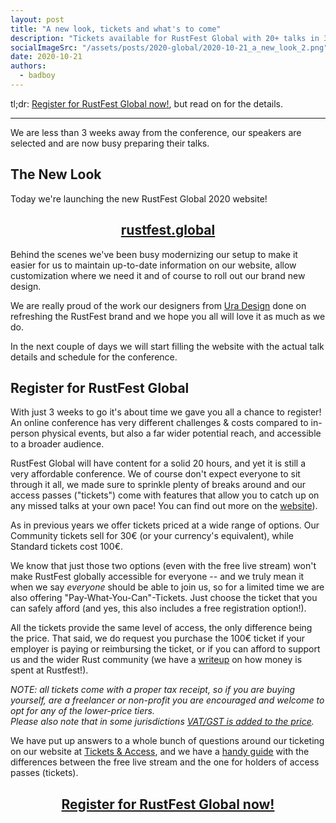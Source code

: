 ```yaml
---
layout: post
title: "A new look, tickets and what's to come"
description: "Tickets available for RustFest Global with 20+ talks in 3 timezones"
socialImageSrc: "/assets/posts/2020-global/2020-10-21_a_new_look_2.png"
date: 2020-10-21
authors:
  - badboy
---
```



tl;dr: [Register for RustFest Global now!](https://rustfest.global/information/tickets), but read on for the details.

---

We are less than 3 weeks away from the conference, our speakers are selected and are now busy preparing their talks.

## The New Look

Today we're launching the new RustFest Global 2020 website!

<center>
<h2><a href="https://rustfest.global" class="post-link">rustfest.global</a></h2>
</center>

Behind the scenes we've been busy modernizing our setup to make it easier for us to maintain up-to-date information on our website, allow customization where we need it and of course to roll out our brand new design.

We are really proud of the work our designers from [Ura Design] done on refreshing the RustFest brand and we hope you all will love it as much as we do.

In the next couple of days we will start filling the website with the actual talk details and schedule for the conference.

[Ura Design]: https://ura.design/

## Register for RustFest Global

With just 3 weeks to go it's about time we gave you all a chance to register!
An online conference has very different challenges & costs compared to in-person physical events, but also a far wider potential reach, and accessible to a broader audience.

RustFest Global will have content for a solid 20 hours, and yet it is still a very affordable conference. We of course don't expect everyone to sit through it all, we made sure to sprinkle plenty of breaks around and our access passes ("tickets") come with features that allow you to catch up on any missed talks at your own pace! You can find out more on the [website](https://rustfest.global/information/how-to-watch/#replays)).

As in previous years we offer tickets priced at a wide range of options.
Our Community tickets sell for 30€ (or your currency's equivalent), while Standard tickets cost 100€.

We know that just those two options (even with the free live stream) won't make RustFest globally accessible for everyone -- and we truly mean it when we say *everyone* should be able to join us, so for a limited time we are also offering "Pay-What-You-Can"-Tickets. Just choose the ticket that you can safely afford (and yes, this also includes a free registration option!).

All the tickets provide the same level of access, the only difference being the price. That said, we do request you purchase the 100€ ticket if your employer is paying or reimbursing the ticket, or if you can afford to support us and the wider Rust community (we have a [writeup](https://rustfest.global/information/the-numbers/) on how money is spent at Rustfest!).

*NOTE: all tickets come with a proper tax receipt, so if you are buying yourself, are a freelancer or non-profit you are encouraged and welcome to opt for any of the lower-price tiers.*  
*Please also note that in some jurisdictions [VAT/GST is added to the price](https://rustfest.global/information/tickets/#q%3A-i-tried-to-buy-a-ticket%2C-but-the-price-displayed-was-more-than-30%E2%82%AC%2F100%E2%82%AC%2C-what's-going-on%3F).*

We have put up answers to a whole bunch of questions around our ticketing on our website at [Tickets & Access](https://rustfest.global/tickets), and we have a [handy guide](https://rustfest.global/information/how-to-watch/#differences-between-public-and-paid-streams) with the differences between the free live stream and the one for holders of access passes (tickets).

<center>
<h2><a href="https://rustfest.global/information/tickets" class="post-link">Register for RustFest Global now!</a></h2>
</center>
